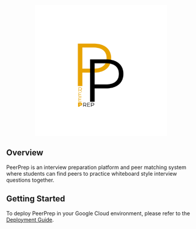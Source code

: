 ﻿<p align="center"><img src="./docs/images/PeerPrep.png" width="350"/></p>

## Overview

PeerPrep is an interview preparation platform and peer matching system where students can find peers to practice whiteboard style interview questions together. 

## Getting Started

To deploy PeerPrep in your Google Cloud environment, please refer to the [Deployment Guide](./docs/deployment_guide.md).

